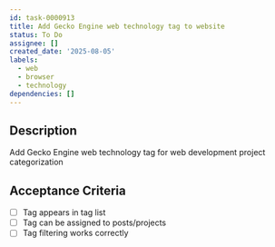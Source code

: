 ```yaml
---
id: task-0000913
title: Add Gecko Engine web technology tag to website
status: To Do
assignee: []
created_date: '2025-08-05'
labels:
  - web
  - browser
  - technology
dependencies: []
---
```


## Description

Add Gecko Engine web technology tag for web development project categorization

## Acceptance Criteria

- [ ] Tag appears in tag list
- [ ] Tag can be assigned to posts/projects
- [ ] Tag filtering works correctly
